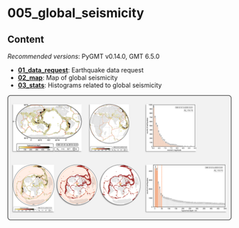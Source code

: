# 005_global_seismicity

## Content

_Recommended versions_: PyGMT v0.14.0, GMT 6.5.0

- **[01_data_request](https://github.com/yvonnefroehlich/GMT_PyGMT_plotting/tree/main/005_global_seismicity/01_data_request)**: Earthquake data request
- **[02_map](https://github.com/yvonnefroehlich/GMT_PyGMT_plotting/tree/main/005_global_seismicity/02_map)**: Map of global seismicity
- **[03_stats](https://github.com/yvonnefroehlich/GMT_PyGMT_plotting/tree/main/005_global_seismicity/03_stats)**: Histograms related to global seismicity

![](https://github.com/yvonnefroehlich/gmt-pygmt-plotting/raw/main/_images/github_maps_readme_005seismicity.png)
